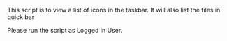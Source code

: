 This script is to view a list of icons in the taskbar. It will also list the files in quick bar


Please run the script as Logged in User.
